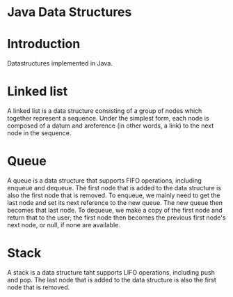 Java Data Structures
==========

# Introduction
Datastructures implemented in Java.

# Linked list

A linked list is a data structure consisting of a group of nodes which together represent a sequence. Under the 
simplest form, each node is composed of a datum and areference (in other words, a link) to the next node in the sequence.

# Queue

A queue is a data structure that supports FIFO operations, including enqueue and dequeue. The first node that is added to the data structure is also the first node that is removed.
To enqueue, we mainly need to get the last node and set its next reference to the new queue. The new queue then becomes that last node. To dequeue, we make a copy of the first node and return that to the user; the first node then becomes the previous first node's next node, or null, if none are available. 

# Stack

A stack is a data structure taht supports LIFO operations, including push and pop. The last node that is added to the data structure is also the first node that is removed.
